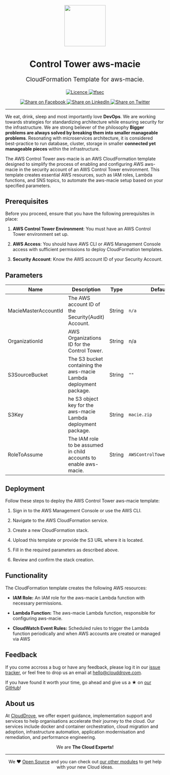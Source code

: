 <p align="center"> <img src="https://avatars.githubusercontent.com/u/145441379?s=200&v=4" width="130" height="130"></p>


<h1 align="center">
    Control Tower aws-macie
</h1>

<p align="center" style="font-size: 1.2rem;"> 
    CloudFormation Template for aws-macie.
</p>

<p align="center">
<a href="LICENSE">
  <img src="https://img.shields.io/badge/License-APACHE-blue.svg" alt="Licence">
</a>
<a href="https://github.com/aws-controltower-examples/aws-control-tower-aws-macie-enabler/actions/workflows/cf-lint.yml">
  <img src="https://github.com/aws-controltower-examples/aws-control-tower-aws-macie-enabler/actions/workflows/cf-lint.yml/badge.svg" alt="tfsec">
</a>


</p>
<p align="center">

<a href='https://facebook.com/sharer/sharer.php?u=https://github.com/aws-controltower-examples/aws-control-tower-aws-macie-enabler'>
  <img title="Share on Facebook" src="https://user-images.githubusercontent.com/50652676/62817743-4f64cb80-bb59-11e9-90c7-b057252ded50.png" />
</a>
<a href='https://www.linkedin.com/shareArticle?mini=true&title=AWS+Control+Tower+aws-macie+Enabler&url=https://github.com/aws-controltower-examples/aws-control-tower-aws-macie-enabler'>
  <img title="Share on LinkedIn" src="https://user-images.githubusercontent.com/50652676/62817742-4e339e80-bb59-11e9-87b9-a1f68cae1049.png" />
</a>
<a href='https://twitter.com/intent/tweet/?text=AWS+Control+Tower+aws-macie+Enabler&url=https://github.com/aws-controltower-examples/aws-control-tower-aws-macie-enabler'>
  <img title="Share on Twitter" src="https://user-images.githubusercontent.com/50652676/62817740-4c69db00-bb59-11e9-8a79-3580fbbf6d5c.png" />
</a>

</p>
<hr>


We eat, drink, sleep and most importantly love **DevOps**. We are working towards strategies for standardizing architecture while ensuring security for the infrastructure. We are strong believer of the philosophy <b>Bigger problems are always solved by breaking them into smaller manageable problems</b>. Resonating with microservices architecture, it is considered best-practice to run database, cluster, storage in smaller <b>connected yet manageable pieces</b> within the infrastructure.

The AWS Control Tower aws-macie is an AWS CloudFormation template designed to simplify the process of enabling and configuring AWS aws-macie in the security account of an AWS Control Tower environment. This template creates essential AWS resources, such as IAM roles, Lambda functions, and SNS topics, to automate the aws-macie setup based on your specified parameters.

## Prerequisites

Before you proceed, ensure that you have the following prerequisites in place:

1. **AWS Control Tower Environment**: You must have an AWS Control Tower environment set up.

2. **AWS Access**: You should have AWS CLI or AWS Management Console access with sufficient permissions to deploy CloudFormation templates.

3. **Security Account**: Know the AWS account ID of your Security Account.

## Parameters

| Name | Description | Type | Default |
|------|-------------|------| ------- |
| MacieMasterAccountId | The AWS account ID of the Security(Audit) Account. | String | `n/a` |
| OrganizationId | AWS Organizations ID for the Control Tower. | String | n/a |
| S3SourceBucket | The S3 bucket containing the aws-macie Lambda deployment package. | String | `""` |
| S3Key| he S3 object key for the aws-macie Lambda deployment package. | String | `macie.zip` |
| RoleToAssume | The IAM role to be assumed in child accounts to enable aws-macie. | String | `AWSControlTowerExecution` |

## Deployment

Follow these steps to deploy the AWS Control Tower aws-macie template:

1. Sign in to the AWS Management Console or use the AWS CLI.

2. Navigate to the AWS CloudFormation service.

3. Create a new CloudFormation stack.

4. Upload this template or provide the S3 URL where it is located.

5. Fill in the required parameters as described above.

6. Review and confirm the stack creation.

## Functionality

The CloudFormation template creates the following AWS resources:

- **IAM Role:** An IAM role for the aws-macie Lambda function with necessary permissions.

- **Lambda Function:** The aws-macie Lambda function, responsible for configuring aws-macie.

- **CloudWatch Event Rules:** Scheduled rules to trigger the Lambda function periodically and when AWS accounts are created or managed via AWS

## Feedback 
If you come accross a bug or have any feedback, please log it in our [issue tracker](https://github.com/aws-controltower-examples/aws-control-tower-aws-macie-enabler/issues), or feel free to drop us an email at [hello@clouddrove.com](mailto:hello@clouddrove.com).

If you have found it worth your time, go ahead and give us a ★ on [our GitHub](https://github.com/clouddrove/terraform-aws-vpc-peering)!

## About us

At [CloudDrove][website], we offer expert guidance, implementation support and services to help organisations accelerate their journey to the cloud. Our services include docker and container orchestration, cloud migration and adoption, infrastructure automation, application modernisation and remediation, and performance engineering.

<p align="center">We are <b> The Cloud Experts!</b></p>
<hr />
<p align="center">We ❤️  <a href="https://github.com/clouddrove">Open Source</a> and you can check out <a href="https://github.com/clouddrove">our other modules</a> to get help with your new Cloud ideas.</p>

  [website]: https://clouddrove.com
  [github]: https://github.com/clouddrove
  [linkedin]: https://cpco.io/linkedin
  [twitter]: https://twitter.com/clouddrove/
  [email]: https://clouddrove.com/contact-us.html
  [terraform_modules]: https://github.com/clouddrove?utf8=%E2%9C%93&q=terraform-&type=&language=
